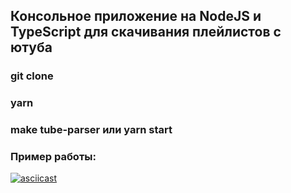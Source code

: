 
## Консольное приложение на NodeJS и TypeScript для скачивания плейлистов с ютуба

### git clone
### yarn
### make tube-parser или yarn start

### Пример работы:
[![asciicast](https://asciinema.org/a/MQ45trwF6K7x0nQBBIrXaOuib.svg)](https://asciinema.org/a/MQ45trwF6K7x0nQBBIrXaOuib)
